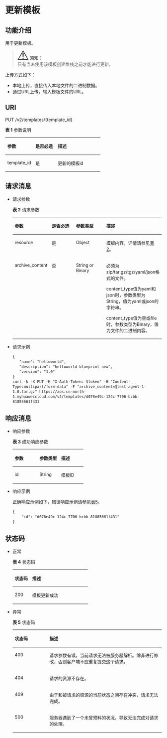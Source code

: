# 更新模板<a name="aos_02_0013"></a>

## 功能介绍<a name="section6520105485810"></a>

用于更新模板。

>![](public_sys-resources/icon-notice.gif) **须知：**   
>只有当未使用该模板创建堆栈之前才能进行更新。  

上传方式如下：

-   本地上传，直接传入本地文件的二进制数据。
-   通过URL上传，输入模板文件的URL。

## URI<a name="section14993651812"></a>

PUT /v2/templates/\{template\_id\}

**表 1**  参数说明

<a name="table1688423016116"></a>
<table><thead align="left"><tr id="row98848309114"><th class="cellrowborder" valign="top" width="29.409999999999997%" id="mcps1.2.4.1.1"><p id="p1788417309117"><a name="p1788417309117"></a><a name="p1788417309117"></a>参数</p>
</th>
<th class="cellrowborder" valign="top" width="23.53%" id="mcps1.2.4.1.2"><p id="p1791452020326"><a name="p1791452020326"></a><a name="p1791452020326"></a>是否必选</p>
</th>
<th class="cellrowborder" valign="top" width="47.06%" id="mcps1.2.4.1.3"><p id="p38851306112"><a name="p38851306112"></a><a name="p38851306112"></a>描述</p>
</th>
</tr>
</thead>
<tbody><tr id="row128859309115"><td class="cellrowborder" valign="top" width="29.409999999999997%" headers="mcps1.2.4.1.1 "><p id="p4869538123"><a name="p4869538123"></a><a name="p4869538123"></a>template_id</p>
</td>
<td class="cellrowborder" valign="top" width="23.53%" headers="mcps1.2.4.1.2 "><p id="p4659142153116"><a name="p4659142153116"></a><a name="p4659142153116"></a>是</p>
</td>
<td class="cellrowborder" valign="top" width="47.06%" headers="mcps1.2.4.1.3 "><p id="p148691391216"><a name="p148691391216"></a><a name="p148691391216"></a>更新的模板id</p>
</td>
</tr>
</tbody>
</table>

## 请求消息<a name="section772656291"></a>

-   请求参数

    **表 2**  请求参数

    <a name="table18723561594"></a>
    <table><thead align="left"><tr id="row1726567910"><th class="cellrowborder" valign="top" width="19.41194119411941%" id="mcps1.2.5.1.1"><p id="p18721856498"><a name="p18721856498"></a><a name="p18721856498"></a>参数</p>
    </th>
    <th class="cellrowborder" valign="top" width="18.891889188918892%" id="mcps1.2.5.1.2"><p id="p127318561793"><a name="p127318561793"></a><a name="p127318561793"></a>是否必选</p>
    </th>
    <th class="cellrowborder" valign="top" width="22.372237223722376%" id="mcps1.2.5.1.3"><p id="p14731656396"><a name="p14731656396"></a><a name="p14731656396"></a>参数类型</p>
    </th>
    <th class="cellrowborder" valign="top" width="39.323932393239325%" id="mcps1.2.5.1.4"><p id="p1273656998"><a name="p1273656998"></a><a name="p1273656998"></a>描述</p>
    </th>
    </tr>
    </thead>
    <tbody><tr id="row6749560915"><td class="cellrowborder" valign="top" width="19.41194119411941%" headers="mcps1.2.5.1.1 "><p id="p20509164519130"><a name="p20509164519130"></a><a name="p20509164519130"></a>resource</p>
    </td>
    <td class="cellrowborder" valign="top" width="18.891889188918892%" headers="mcps1.2.5.1.2 "><p id="p7509164581319"><a name="p7509164581319"></a><a name="p7509164581319"></a>是</p>
    </td>
    <td class="cellrowborder" valign="top" width="22.372237223722376%" headers="mcps1.2.5.1.3 "><p id="p1831210428308"><a name="p1831210428308"></a><a name="p1831210428308"></a>Object</p>
    </td>
    <td class="cellrowborder" valign="top" width="39.323932393239325%" headers="mcps1.2.5.1.4 "><p id="p95104455134"><a name="p95104455134"></a><a name="p95104455134"></a>模板内容，详情请参见<a href="创建模板.md#table10358935203114">表2</a>。</p>
    </td>
    </tr>
    <tr id="row67611563910"><td class="cellrowborder" valign="top" width="19.41194119411941%" headers="mcps1.2.5.1.1 "><p id="p27615616911"><a name="p27615616911"></a><a name="p27615616911"></a>archive_content</p>
    </td>
    <td class="cellrowborder" valign="top" width="18.891889188918892%" headers="mcps1.2.5.1.2 "><p id="p176256894"><a name="p176256894"></a><a name="p176256894"></a>否</p>
    </td>
    <td class="cellrowborder" valign="top" width="22.372237223722376%" headers="mcps1.2.5.1.3 "><p id="p1744211514313"><a name="p1744211514313"></a><a name="p1744211514313"></a>String or Binary</p>
    </td>
    <td class="cellrowborder" valign="top" width="39.323932393239325%" headers="mcps1.2.5.1.4 "><p id="p89295817176"><a name="p89295817176"></a><a name="p89295817176"></a>必须为zip/tar.gz/tgz/yaml/json格式的文件。</p>
    <p id="p2052412582564"><a name="p2052412582564"></a><a name="p2052412582564"></a>content_type值为yaml和json时，参数类型为String，值为yaml或json的字符串。</p>
    <p id="p155641165017"><a name="p155641165017"></a><a name="p155641165017"></a>content_type值为空或file时，参数类型为Binary，值为文件的二进制内容。</p>
    </td>
    </tr>
    </tbody>
    </table>

-   请求示例

    ```
    {
       "name": "helloworld",
       "description": "helloworld blueprint new",
       "version": "1.0"
    }
    curl -k -X PUT -H "X-Auth-Token: $token" -H "Content-Type:multipart/form-data" -F "archive_content=@test-agent-1-1.0.tar.gz" https://aos.cn-north-1.myhuaweicloud.com/v2/templates/d078e49c-124c-7706-bcbb-81885661f431
    ```


## 响应消息<a name="section07720562093"></a>

-   响应参数

    **表 3**  成功响应参数

    <a name="table3707163611015"></a>
    <table><thead align="left"><tr id="row6707173601010"><th class="cellrowborder" valign="top" width="34.69346934693469%" id="mcps1.2.4.1.1"><p id="p5707193616107"><a name="p5707193616107"></a><a name="p5707193616107"></a>参数</p>
    </th>
    <th class="cellrowborder" valign="top" width="30.61306130613061%" id="mcps1.2.4.1.2"><p id="p6707103611015"><a name="p6707103611015"></a><a name="p6707103611015"></a>参数类型</p>
    </th>
    <th class="cellrowborder" valign="top" width="34.69346934693469%" id="mcps1.2.4.1.3"><p id="p18707203620101"><a name="p18707203620101"></a><a name="p18707203620101"></a>描述</p>
    </th>
    </tr>
    </thead>
    <tbody><tr id="row1707103661016"><td class="cellrowborder" valign="top" width="34.69346934693469%" headers="mcps1.2.4.1.1 "><p id="p18707173621016"><a name="p18707173621016"></a><a name="p18707173621016"></a>id</p>
    </td>
    <td class="cellrowborder" valign="top" width="30.61306130613061%" headers="mcps1.2.4.1.2 "><p id="p14707143601011"><a name="p14707143601011"></a><a name="p14707143601011"></a>String</p>
    </td>
    <td class="cellrowborder" valign="top" width="34.69346934693469%" headers="mcps1.2.4.1.3 "><p id="p14708183619105"><a name="p14708183619105"></a><a name="p14708183619105"></a>模板ID</p>
    </td>
    </tr>
    </tbody>
    </table>

-   响应示例

    正确响应示例如下，错误响应示例请参见[表5](创建模板.md#table104171158104518)。

    ```
    {
        "id": "d078e49c-124c-7706-bcbb-81885661f431"
    }
    ```


## 状态码<a name="section6801656197"></a>

-   正常

    **表 4**  状态码

    <a name="table78013561594"></a>
    <table><thead align="left"><tr id="row28065612913"><th class="cellrowborder" valign="top" width="23.119999999999997%" id="mcps1.2.3.1.1"><p id="p980125618910"><a name="p980125618910"></a><a name="p980125618910"></a>状态码</p>
    </th>
    <th class="cellrowborder" valign="top" width="76.88000000000001%" id="mcps1.2.3.1.2"><p id="p38075618918"><a name="p38075618918"></a><a name="p38075618918"></a>描述</p>
    </th>
    </tr>
    </thead>
    <tbody><tr id="row880756898"><td class="cellrowborder" valign="top" width="23.119999999999997%" headers="mcps1.2.3.1.1 "><p id="p28019568916"><a name="p28019568916"></a><a name="p28019568916"></a>200</p>
    </td>
    <td class="cellrowborder" valign="top" width="76.88000000000001%" headers="mcps1.2.3.1.2 "><p id="p138035612912"><a name="p138035612912"></a><a name="p138035612912"></a>模板更新成功</p>
    </td>
    </tr>
    </tbody>
    </table>

-   异常

    **表 5**  状态码

    <a name="table118110561999"></a>
    <table><thead align="left"><tr id="row282155618918"><th class="cellrowborder" valign="top" width="23.24%" id="mcps1.2.3.1.1"><p id="p178217561195"><a name="p178217561195"></a><a name="p178217561195"></a>状态码</p>
    </th>
    <th class="cellrowborder" valign="top" width="76.75999999999999%" id="mcps1.2.3.1.2"><p id="p58213567916"><a name="p58213567916"></a><a name="p58213567916"></a>描述</p>
    </th>
    </tr>
    </thead>
    <tbody><tr id="row10820567918"><td class="cellrowborder" valign="top" width="23.24%" headers="mcps1.2.3.1.1 "><p id="p18821656694"><a name="p18821656694"></a><a name="p18821656694"></a>400</p>
    </td>
    <td class="cellrowborder" valign="top" width="76.75999999999999%" headers="mcps1.2.3.1.2 "><p id="p58213561491"><a name="p58213561491"></a><a name="p58213561491"></a>请求参数有误，当前请求无法被服务器解析。除非进行修改，否则客户端不应重复提交这个请求。</p>
    </td>
    </tr>
    <tr id="row259274681815"><td class="cellrowborder" valign="top" width="23.24%" headers="mcps1.2.3.1.1 "><p id="p135932467185"><a name="p135932467185"></a><a name="p135932467185"></a>404</p>
    </td>
    <td class="cellrowborder" valign="top" width="76.75999999999999%" headers="mcps1.2.3.1.2 "><p id="p2593346121816"><a name="p2593346121816"></a><a name="p2593346121816"></a>请求的资源不存在。</p>
    </td>
    </tr>
    <tr id="row682656099"><td class="cellrowborder" valign="top" width="23.24%" headers="mcps1.2.3.1.1 "><p id="p1382125620916"><a name="p1382125620916"></a><a name="p1382125620916"></a>409</p>
    </td>
    <td class="cellrowborder" valign="top" width="76.75999999999999%" headers="mcps1.2.3.1.2 "><p id="p2821556294"><a name="p2821556294"></a><a name="p2821556294"></a>由于和被请求的资源的当前状态之间存在冲突，请求无法完成。</p>
    </td>
    </tr>
    <tr id="row118217561090"><td class="cellrowborder" valign="top" width="23.24%" headers="mcps1.2.3.1.1 "><p id="p188210561295"><a name="p188210561295"></a><a name="p188210561295"></a>500</p>
    </td>
    <td class="cellrowborder" valign="top" width="76.75999999999999%" headers="mcps1.2.3.1.2 "><p id="p182156599"><a name="p182156599"></a><a name="p182156599"></a>服务器遇到了一个未曾预料的状况，导致无法完成对请求的处理。</p>
    </td>
    </tr>
    </tbody>
    </table>


